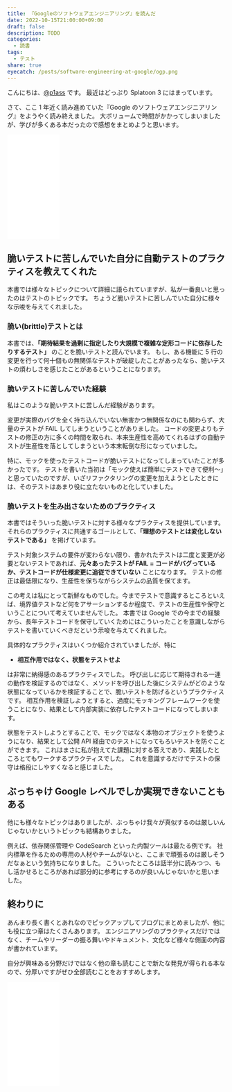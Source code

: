 ```yaml
---
title: 『Googleのソフトウェアエンジニアリング』を読んだ
date: 2022-10-15T21:00:00+09:00
draft: false
description: TODO
categories:
  - 読書
tags:
  - テスト
share: true
eyecatch: /posts/software-engineering-at-google/ogp.png
---
```


こんにちは、[@p1ass](https://twitter.com/p1ass) です。
最近はどっぷり Splatoon 3 にはまっています。

さて、ここ 1 年近く読み進めていた『Google のソフトウェアエンジニアリング』をようやく読み終えました。
大ボリュームで時間がかかってしまいましたが、学びが多くある本だったので感想をまとめようと思います。

<iframe sandbox="allow-popups allow-scripts allow-modals allow-forms allow-same-origin" style="width:120px;height:240px;" marginwidth="0" marginheight="0" scrolling="no" frameborder="0" src="//rcm-fe.amazon-adsystem.com/e/cm?lt1=_blank&bc1=000000&IS2=1&bg1=FFFFFF&fc1=000000&lc1=0000FF&t=p1ass02-22&language=ja_JP&o=9&p=8&l=as4&m=amazon&f=ifr&ref=as_ss_li_til&asins=4873119650&linkId=d8e33a91b192deb54a7b2b551fe0e54c"></iframe>

<!--more-->

## 脆いテストに苦しんでいた自分に自動テストのプラクティスを教えてくれた

本書では様々なトピックについて詳細に語られていますが、私が一番良いと思ったのはテストのトピックです。
ちょうど脆いテストに苦しんでいた自分に様々な示唆を与えてくれました。

### 脆い(brittle)テストとは

本書では、**「期待結果を過剰に指定したり大規模で複雑な定形コードに依存したりするテスト」** のことを脆いテストと読んでいます。
もし、ある機能に 5 行の変更を行って何十個もの無関係なテストが破綻したことがあったなら、脆いテストの煩わしさを感じたことがあるということになります。

### 脆いテストに苦しんでいた経験

私はこのような脆いテストに苦しんだ経験があります。

変更が実際のバグを全く持ち込んでいない無害かつ無関係なのにも関わらず、大量のテストが FAIL してしまうということがありました。
コードの変更よりもテストの修正の方に多くの時間を取られ、本来生産性を高めてくれるはずの自動テストが生産性を落としてしまうという本末転倒な形になっていました。

特に、モックを使ったテストコードが脆いテストになってしまっていたことが多かったです。
テストを書いた当初は「モック使えば簡単にテストできて便利〜」と思っていたのですが、いざリファクタリングの変更を加えようとしたときには、そのテストはあまり役に立たないものと化していました。

### 脆いテストを生み出さないためのプラクティス

本書ではそういった脆いテストに対する様々なプラクティスを提供しています。
それらのプラクティスに共通するゴールとして、**「理想のテストとは変化しないテストである」** を掲げています。

テスト対象システムの要件が変わらない限り、書かれたテストは二度と変更が必要とないテストであれば、**元々あったテストが FAIL = コードがバグっているか、テストコードが仕様変更に追従できていない** ことになります。
テストの修正は最低限になり、生産性を保ちながらシステムの品質を保てます。

この考えは私にとって新鮮なものでした。今までテストで意識するところといえば、境界値テストなど何をアサーションするか程度で、テストの生産性や保守ということについて考えていませんでした。
本書では Google での今までの経験から、長年テストコードを保守していくためにはこういったことを意識しながらテストを書いていくべきだという示唆を与えてくれました。

具体的なプラクティスはいくつか紹介されていましたが、特に

- **相互作用ではなく、状態をテストせよ**

は非常に納得感のあるプラクティスでした。
呼び出しに応じて期待される一連の動作を検証するのではなく、メソッドを呼び出した後にシステムがどのような状態になっているかを検証することで、脆いテストを防げるというプラクティスです。
相互作用を検証しようとすると、過度にモッキングフレームワークを使うことになり、結果として内部実装に依存したテストコードになってしまいます。

状態をテストしようとすることで、モックではなく本物のオブジェクトを使うようになり、結果として公開 API 経由でのテストになってもろいテストを防ぐことができます。
これはまさに私が抱えてた課題に対する答えであり、実践したところとてもワークするプラクティスでした。
これを意識するだけでテストの保守は格段にしやすくなると感じました。

## ぶっちゃけ Google レベルでしか実現できないこともある

他にも様々なトピックはありましたが、ぶっちゃけ我々が真似するのは厳しいんじゃないかというトピックも結構ありました。

例えば、依存関係管理や CodeSearch といった内製ツールは最たる例です。
社内標準を作るための専用の人材やチームがないと、ここまで頑張るのは厳しそうだなぁという気持ちになりました。
こういったところは話半分に読みつつ、もし活かせるところがあれば部分的に参考にするのが良いんじゃないかと思いました。

## 終わりに

あんまり長く書くとあれなのでピックアップしてブログにまとめましたが、他にも役に立つ章はたくさんあります。
エンジニアリングのプラクティスだけではなく、チームやリーダーの振る舞いやドキュメント、文化など様々な側面の内容が書かれています。

自分が興味ある分野だけではなく他の章も読むことで新たな発見が得られる本なので、分厚いですがぜひ全部読むことをおすすめします。

<iframe sandbox="allow-popups allow-scripts allow-modals allow-forms allow-same-origin" style="width:120px;height:240px;" marginwidth="0" marginheight="0" scrolling="no" frameborder="0" src="//rcm-fe.amazon-adsystem.com/e/cm?lt1=_blank&bc1=000000&IS2=1&bg1=FFFFFF&fc1=000000&lc1=0000FF&t=p1ass02-22&language=ja_JP&o=9&p=8&l=as4&m=amazon&f=ifr&ref=as_ss_li_til&asins=4873119650&linkId=d8e33a91b192deb54a7b2b551fe0e54c"></iframe>
